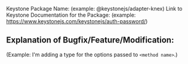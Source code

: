 <!--
Thank you for your contribution!

Providind the details requested below would be much appreciated!
-->

Keystone Package Name: (example: @keystonejs/adapter-knex)
Link to Keystone Documentation for the Package: (example: https://www.keystonejs.com/keystonejs/auth-password/)

## Explanation of Bugfix/Feature/Modification:

(Example: I'm adding a type for the options passed to `<method name>`.)
